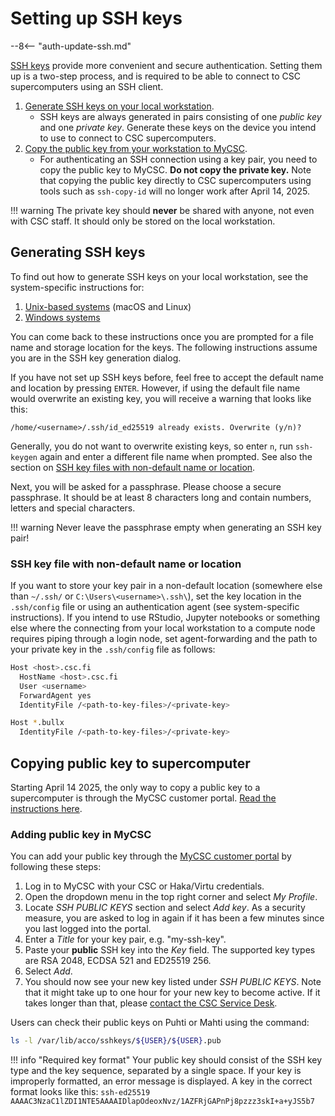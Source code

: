 # Setting up SSH keys

--8<-- "auth-update-ssh.md"

[SSH keys](https://www.ssh.com/academy/ssh-keys) provide more convenient and
secure authentication. Setting them up is a two-step process, and is required
to be able to connect to CSC supercomputers using an SSH client.

1. [Generate SSH keys on your local workstation](#generating-ssh-keys).
    - SSH keys are always generated in pairs consisting of one _public key_ and
      one _private key_. Generate these keys on the device you intend to use to
      connect to CSC supercomputers.
2. [Copy the public key from your workstation to MyCSC](#copying-public-key-to-supercomputer).
    - For authenticating an SSH connection using a key pair, you need to copy
      the public key to MyCSC. **Do not copy the private key.** Note that
      copying the public key directly to CSC supercomputers using tools such as
      `ssh-copy-id` will no longer work after April 14, 2025.

!!! warning
    The private key should **never** be shared with anyone, not even with CSC
    staff. It should only be stored on the local workstation.

## Generating SSH keys

To find out how to generate SSH keys on your local workstation, see the
system-specific instructions for:

1. [Unix-based systems](ssh-unix.md) (macOS and Linux)
2. [Windows systems](ssh-windows.md)

You can come back to these instructions once you are prompted for a file name
and storage location for the keys. The following instructions assume you are in
the SSH key generation dialog.

If you have not set up SSH keys before, feel free to accept the default name
and location by pressing `ENTER`. However, if using the default file name
would overwrite an existing key, you will receive a warning that looks like
this:

```text
/home/<username>/.ssh/id_ed25519 already exists. Overwrite (y/n)?
```

Generally, you do
not want to overwrite existing keys, so enter `n`, run `ssh-keygen` again
and enter a different file name when prompted. See also the section on
[SSH key files with non-default name or location](#ssh-key-file-with-non-default-name-or-location).

Next, you will be asked for a passphrase. Please choose a secure
passphrase. It should be at least 8 characters long and contain numbers,
letters and special characters.

!!! warning
    Never leave the passphrase empty when generating an SSH key pair!

### SSH key file with non-default name or location

If you want to store your key pair in a non-default location (somewhere else
than `~/.ssh/` or `C:\Users\<username>\.ssh\`), set the key location in the
`.ssh/config` file or using an authentication agent (see system-specific
instructions). If you intend to use RStudio, Jupyter notebooks or something
else where the connecting from your local workstation to a compute node
requires piping through a login node, set agent-forwarding and the path to
your private key in the `.ssh/config` file as follows:

```bash
Host <host>.csc.fi
  HostName <host>.csc.fi
  User <username>
  ForwardAgent yes
  IdentityFile /<path-to-key-files>/<private-key>

Host *.bullx
  IdentityFile /<path-to-key-files>/<private-key>
```

## Copying public key to supercomputer

Starting April 14 2025, the only way to copy a public key to a supercomputer is
through the MyCSC customer portal.
[Read the instructions here](ssh-keys.md#adding-public-key-in-mycsc).

### Adding public key in MyCSC

You can add your public key through the
[MyCSC customer portal](https://my.csc.fi) by following these steps:

1. Log in to MyCSC with your CSC or Haka/Virtu credentials.
2. Open the dropdown menu in the top right corner and select _My Profile_.
3. Locate _SSH PUBLIC KEYS_ section and select _Add key_. As a security
   measure, you are asked to log in again if it has been a few minutes since
   you last logged into the portal.
4. Enter a _Title_ for your key pair, e.g. "my-ssh-key".
5. Paste your **public** SSH key into the _Key_ field. The supported key types
   are RSA 2048, ECDSA 521 and ED25519 256.
6. Select _Add_.
7. You should now see your new key listed under _SSH PUBLIC KEYS_. Note that
   it might take up to one hour for your new key to become active. If it takes
   longer than that, please
   [contact the CSC Service Desk](../../support/contact.md).

Users can check their public keys on Puhti or Mahti using the command:

```bash
ls -l /var/lib/acco/sshkeys/${USER}/${USER}.pub
```

!!! info "Required key format"
      Your public key should consist of the SSH key type and the key sequence,
      separated by a single space. If your key is improperly formatted, an
      error message is displayed. A key in the correct format looks like this:
      ```
      ssh-ed25519 AAAAC3NzaC1lZDI1NTE5AAAAIDlapOdeoxNvz/1AZFRjGAPnPj8pzzz3skI+a+yJS5b7
      ```
